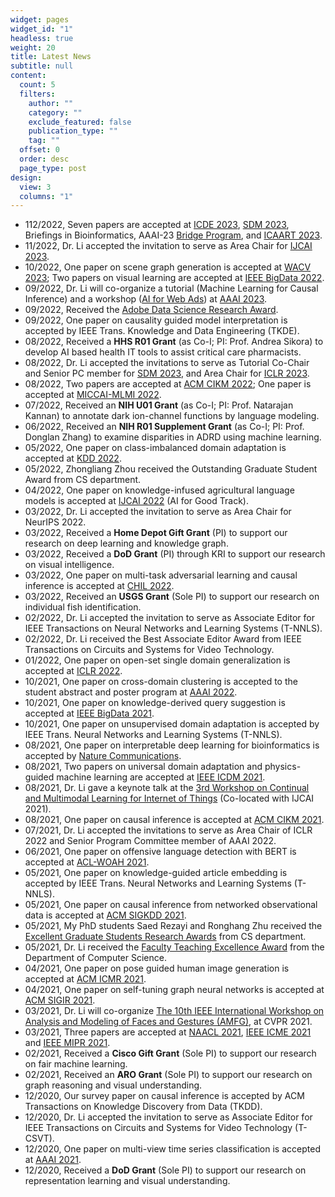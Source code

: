 ```yaml
---
widget: pages
widget_id: "1"
headless: true
weight: 20
title: Latest News
subtitle: null
content:
  count: 5
  filters:
    author: ""
    category: ""
    exclude_featured: false
    publication_type: ""
    tag: ""
  offset: 0
  order: desc
  page_type: post
design:
  view: 3
  columns: "1"
---
```

<ul class="">
     <li>112/2022, Seven papers are accepted at <a href="<https://icde2023.ics.uci.edu/>" target="_blank">ICDE 2023</a>, <a href="<https://www.siam.org/conferences/cm/conference/sdm23>" target="_blank">SDM 2023</a>, Briefings in Bioinformatics, AAAI-23 <a href="<https://www.continualcausality.org/>" target="_blank">Bridge Program</a>, and <a href="<https://icaart.scitevents.org/>" target="_blank">ICAART 2023</a>.</li>
     <li>11/2022, Dr. Li accepted the invitation to serve as Area Chair for <a href="<https://ijcai-23.org/>" target="_blank">IJCAI 2023</a>.</li>
     <li>10/2022, One paper on scene graph generation is accepted at <a href="<https://wacv2023.thecvf.com/>" target="_blank">WACV 2023</a>; Two papers on visual learning are accepted at <a href="<https://bigdataieee.org/BigData2022/>" target="_blank">IEEE BigData 2022</a>.</li>
     <li>09/2022, Dr. Li will co-organize a tutorial (Machine Learning for Causal Inference) and a workshop (<a href="<https://ai4webads2023.github.io/>" target="_blank">AI for Web Ads</a>) at <a href="<https://aaai.org/Conferences/AAAI-23/>" target="_blank">AAAI 2023</a>.</li>
     <li>09/2022, Received the <a href="<https://research.adobe.com/data-science-research-awards/>" target="_blank">Adobe Data Science Research Award</a>.</li>
     <li>09/2022, One paper on causality guided model interpretation is accepted by IEEE Trans. Knowledge and Data Engineering (TKDE)</a>.</li>
     <li>08/2022, Received a <strong>HHS R01 Grant</strong> (as Co-I; PI: Prof. Andrea Sikora) to develop AI based health IT tools to assist critical care pharmacists</a>.</li>
     <li>08/2022, Dr. Li accepted the invitations to serve as Tutorial Co-Chair and Senior PC member for <a href="<https://www.siam.org/conferences/cm/conference/sdm23>" target="_blank">SDM 2023</a>, and Area Chair for <a href="<https://iclr.cc/>" target="_blank">ICLR 2023</a>.</li>
     <li>08/2022, Two papers are accepted at <a href="<https://www.cikm2022.org/>" target="_blank">ACM CIKM 2022</a>; One paper is accepted at <a href="<https://sites.google.com/view/mlmi2022/>" target="_blank">MICCAI-MLMI 2022</a>.</li>
     <li>07/2022, Received an <strong>NIH U01 Grant</strong> (as Co-I; PI: Prof. Natarajan Kannan) to annotate dark ion-channel functions by language modeling</a>.</li>
     <li>06/2022, Received an <strong>NIH R01 Supplement Grant</strong> (as Co-I; PI: Prof. Donglan Zhang) to examine disparities in ADRD using machine learning</a>.</li>
     <li>05/2022, One paper on class-imbalanced domain adaptation is accepted at <a href="<https://kdd.org/kdd2022/>" target="_blank">KDD 2022</a>.</li>
     <li>05/2022, Zhongliang Zhou received the Outstanding Graduate Student Award</a> from CS department</a>.</li>
     <li>04/2022, One paper on knowledge-infused agricultural language models is accepted at <a href="<https://ijcai-22.org/>" target="_blank">IJCAI 2022</a> (AI for Good Track)</a>.</li>
     <li>03/2022, Dr. Li accepted the invitation to serve as Area Chair for NeurIPS 2022</a>.</li>
     <li>03/2022, Received a <strong>Home Depot Gift Grant</strong> (PI) to support our research on deep learning and knowledge graph</a>.</li>
     <li>03/2022, Received a <strong>DoD Grant</strong> (PI) through KRI to support our research on visual intelligence</a>.</li>
     <li>03/2022, One paper on multi-task adversarial learning and causal inference is accepted at <a href="<https://www.chilconference.org/>" target="_blank">CHIL 2022</a>.</li>
     <li>03/2022, Received an <strong>USGS Grant</strong> (Sole PI) to support our research on individual fish identification</a>.</li>
     <li>02/2022, Dr. Li accepted the invitation to serve as Associate Editor for IEEE Transactions on Neural Networks and Learning Systems (T-NNLS)</a>.</li>
     <li>02/2022, Dr. Li received the Best Associate Editor Award from IEEE Transactions on Circuits and Systems for Video Technology</a>.</li> 
   <li>01/2022, One paper on open-set single domain generalization is accepted at <a href=".<https://iclr.cc/>" target="_blank">ICLR 2022</a>.</li> 
   <li>10/2021, One paper on cross-domain clustering is accepted to the student abstract and poster program at <a href="https://aaai.org/Conferences/AAAI-22/" target="_blank">AAAI 2022</a>.</li> 
    <li>10/2021, One paper on knowledge-derived query suggestion is accepted at <a href="https://bigdataieee.org/BigData2021/" target="_blank">IEEE BigData 2021</a>.</li>   
    <li>10/2021, One paper on unsupervised domain adaptation is accepted by IEEE Trans. Neural Networks and Learning Systems (T-NNLS).</li>    
    <li>08/2021, One paper on interpretable deep learning for bioinformatics is accepted by <a href="https://www.nature.com/articles/s41467-021-25975-9"target="_blank">Nature Communications</a>.</li>
    <li>08/2021, Two papers on universal domain adaptation and physics-guided machine learning are accepted at <a href="https://icdm2021.auckland.ac.nz/" target="_blank">IEEE ICDM 2021</a>.</li>    
    <li>08/2021, Dr. Li gave a keynote talk at the <a href="https://cmliot2021.github.io/" target="_blank">3rd Workshop on Continual and Multimodal Learning for Internet of Things</a> (Co-located with IJCAI 2021).</li>
    <li>08/2021, One paper on causal inference is accepted at <a href="https://www.cikm2021.org/" target="_blank">ACM CIKM 2021</a>.</li>  
    <li>07/2021, Dr. Li  accepted the invitations to serve as Area Chair of ICLR 2022 and Senior Program Committee member of AAAI 2022.</li>   
    <li>06/2021, One paper on offensive language detection with BERT is accepted at <a href="https://www.workshopononlineabuse.com" target="_blank">ACL-WOAH 2021</a>.</li>  
    <li>05/2021, One paper on knowledge-guided article embedding is accepted by IEEE Trans. Neural Networks and Learning Systems (T-NNLS).</li>  
    <li>05/2021, One paper on causal inference from networked observational data is accepted at <a href="https://www.kdd.org/kdd2021/" target="_blank">ACM SIGKDD 2021</a>.</li>
    <li>05/2021, My PhD students Saed Rezayi and Ronghang Zhu received the <a href="https://www.cs.uga.edu/news/stories/2021/congratulations-2020-2021-cs-student-award-recipients" target="_blank">Excellent Graduate Students Research Awards</a> from CS department.</li>  
    <li>05/2021, Dr. Li  received the <a href="https://www.cs.uga.edu/news/stories/2021/congratulations-2020-2021-cs-department-award-recipients" target="_blank">Faculty Teaching Excellence Award</a> from the Department of Computer Science.</li>
    <li>04/2021, One paper on pose guided human image generation is accepted at <a href="http://icmr2021.org/" target="_blank">ACM ICMR 2021</a>.</li>  
    <li>04/2021, One paper on self-tuning graph neural networks is accepted at <a href="https://www.sigir.org/sigir2021/" target="_blank">ACM SIGIR 2021</a>.</li>  
    <li>03/2021, Dr. Li  will co-organize <a href="https://web.northeastern.edu/smilelab/amfg2021/" target="_blank">The 10th IEEE International Workshop on Analysis and Modeling of Faces and Gestures (AMFG)</a>, at CVPR 2021.</li> 
    <li>03/2021, Three papers are accepted at <a href="https://2021.naacl.org/" target="_blank">NAACL 2021</a>, <a href="https://2021.ieeeicme.org/" target="_blank">IEEE ICME 2021</a> and <a href="https://mipr2021.org/" target="_blank">IEEE MIPR 2021</a>.</li> 
    <li>02/2021, Received a <strong>Cisco Gift Grant</strong> (Sole PI) to support our research on fair machine learning.</li>   
    <li>02/2021, Received an <strong>ARO Grant</strong> (Sole PI) to support our research on graph reasoning and visual understanding.</li>  
    <li>12/2020, Our survey paper on causal inference is accepted by ACM Transactions on Knowledge Discovery from Data (TKDD).</li>  
    <li>12/2020, Dr. Li  accepted the invitation to serve as Associate Editor for IEEE Transactions on Circuits and Systems for Video Technology (T-CSVT).</li>   
    <li>12/2020, One paper on multi-view time series classification is accepted at <a href="https://ijcai20.org/" target="_blank">AAAI 2021</a>.</li>
    <li>12/2020, Received a <strong>DoD Grant</strong> (Sole PI) to support our research on representation learning and visual understanding.</li>   
</ul>